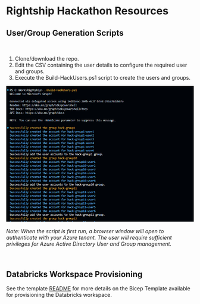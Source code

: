 # Rightship Hackathon Resources

## User/Group Generation Scripts

<br/>


1. Clone/download the repo.
2. Edit the CSV containing the user details to configure the required user and groups.
3. Execute the Build-HackUsers.ps1 script to create the users and groups.

![Alt text](images/users.png)

*Note: When the script is first run, a browser window will open to authenticate with your Azure tenant. The user will require sufficient privileges for Azure Active Directory User and Group management.*

<br/>

## Databricks Workspace Provisioning

See the template [README](template/README.md) for more details on the Bicep Template available for provisioning the Databricks workspace.